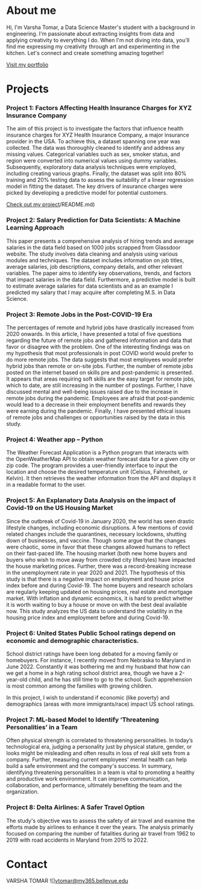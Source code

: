 # About me

Hi, I'm Varsha Tomar, a Data Science Master's student with a background in engineering. I'm passionate about extracting insights from data and applying creativity to everything I do. When I'm not diving into data, you'll find me expressing my creativity through art and experimenting in the kitchen. Let's connect and create something amazing together!

[Visit my portfolio](https://vtomar88.github.io)

# Projects

### Project 1: Factors Affecting Health Insurance Charges for XYZ Insurance Company
The aim of this project is to investigate the factors that influence health insurance charges for XYZ Health Insurance Company, a major insurance provider in the USA. To achieve this, a dataset spanning one year was collected. The data was thoroughly cleaned to identify and address any missing values. Categorical variables such as sex, smoker status, and region were converted into numerical values using dummy variables. Subsequently, exploratory data analysis techniques were employed, including creating various graphs. Finally, the dataset was split into 80% training and 20% testing data to assess the suitability of a linear regression model in fitting the dataset. The key drivers of insurance charges were picked by developing a predictive model for potential customers.

[Check out my project](https://github.com/VTomar88/Data-Science-Projects-/tree/VTomar88-patch-1/Project1)/README.md)

### Project 2: Salary Prediction for Data Scientists: A Machine Learning Approach
This paper presents a comprehensive analysis of hiring trends and average salaries in the data field based on 1000 jobs scrapped from Glassdoor website. The study involves data cleaning and analysis using various modules and techniques. The dataset includes information on job titles, average salaries, job descriptions, company details, and other relevant variables. The paper aims to identify key observations, trends, and factors that impact salaries in the data field. Furthermore, a predictive model is built to estimate average salaries for data scientists and as an example I predicted my salary that I may acquire after completing M.S. in Data Science.

### Project 3: Remote Jobs in the Post-COVID-19 Era
The percentages of remote and hybrid jobs have drastically increased from 2020 onwards. In this article, I have presented a total of five questions regarding the future of remote jobs and gathered information and data that favor or disagree with the problem. One of the interesting findings was on my hypothesis that most professionals in post COVID world would prefer to do more remote jobs. The data suggests that most employees would prefer hybrid jobs than remote or on-site jobs. Further, the number of remote jobs posted on the internet based on skills pre and post-pandemic is presented. It appears that areas requiring soft skills are the easy target for remote jobs, which to date, are still increasing in the number of postings. Further, I have discussed mental and well-being issues raised due to the increase in remote jobs during the pandemic. Employees are afraid that post-pandemic would lead to a decrease in their employment benefits and rewards they were earning during the pandemic. Finally, I have presented ethical issues of remote jobs and challenges or opportunities raised by the data in this study.

### Project 4: Weather app – Python
The Weather Forecast Application is a Python program that interacts with the OpenWeatherMap API to obtain weather forecast data for a given city or zip code. The program provides a user-friendly interface to input the location and choose the desired temperature unit (Celsius, Fahrenheit, or Kelvin). It then retrieves the weather information from the API and displays it in a readable format to the user.

### Project 5: An Explanatory Data Analysis on the impact of Covid-19 on the US Housing Market
Since the outbreak of Covid-19 in January 2020, the world has seen drastic lifestyle changes, including economic disruptions. A few mentions of covid related changes include the quarantines, necessary lockdowns, shutting down of businesses, and vaccine. Though some argue that the changes were chaotic, some in favor that these changes allowed humans to reflect on their fast-paced life. The housing market (both new home buyers and buyers who wish to move away from crowded city lifestyles) have impacted the house marketing prices. Further, there was a record-breaking increase in the unemployment rate in year 2020 and 2021. 
The hypothesis of this study is that there is a negative impact on employment and house price index before and during Covid-19.
The home buyers and research scholars are regularly keeping updated on housing prices, real estate and mortgage market. With inflation and dynamic economics, it is hard to predict whether it is worth waiting to buy a house or move on with the best deal available now. This study analyzes the US data to understand the volatility in the housing price index and employment before and during Covid-19.

### Project 6: United States Public School ratings depend on economic and demographic characteristics.
School district ratings have been long debated for a moving family or homebuyers. For instance, I recently moved from Nebraska to Maryland in June 2022. Constantly it was bothering me and my husband that how can we get a home in a high rating school district area, though we have a 2-year-old child, and he has still time to go to the school. Such apprehension is most common among the families with growing children. 

In this project, I wish to understand if economic (like poverty) and demographics (areas with more immigrants/race) impact US school ratings. 

### Project 7: ML-based Model to Identify ‘Threatening Personalities’ in a Team
Often physical strength is correlated to threatening personalities. In today’s technological era, judging a personality just by physical stature, gender, or looks might be misleading and often results in loss of real skill sets from a company. Further, measuring current employees' mental health can help build a safe environment and the company's success.
In summary, identifying threatening personalities in a team is vital to promoting a healthy and productive work environment. It can improve communication, collaboration, and performance, ultimately benefiting the team and the organization.

### Project 8: Delta Airlines: A Safer Travel Option
The study's objective was to assess the safety of air travel and examine the efforts made by airlines to enhance it over the years. The analysis primarily focused on comparing the number of fatalities during air travel from 1962 to 2019 with road accidents in Maryland from 2015 to 2022.

# Contact
VARSHA TOMAR
![]vtomar@my365.bellevue.edu

